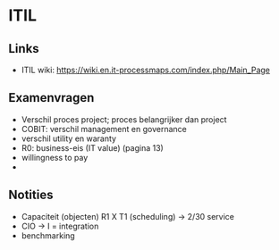# ITIL
## Links
* ITIL wiki: https://wiki.en.it-processmaps.com/index.php/Main_Page
## Examenvragen
* Verschil proces project; proces belangrijker dan project
* COBIT: verschil management en governance
* verschil utility en waranty
* R0: business-eis (IT value) (pagina 13)
* willingness to pay
* 


## Notities
* Capaciteit (objecten) R1 X T1 (scheduling) -> 2/30 service
* CIO -> I = integration
* benchmarking